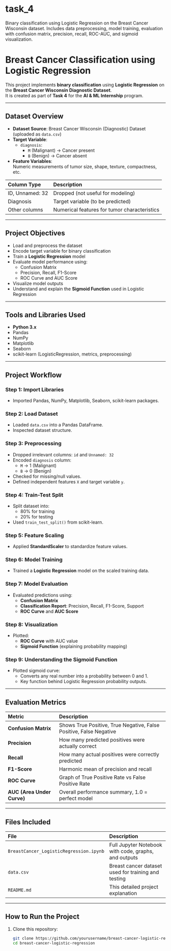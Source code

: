 # task_4
Binary classification using Logistic Regression on the Breast Cancer Wisconsin dataset. Includes data preprocessing, model training, evaluation with confusion matrix, precision, recall, ROC-AUC, and sigmoid visualization.
#  Breast Cancer Classification using Logistic Regression

This project implements **binary classification** using **Logistic Regression** on the **Breast Cancer Wisconsin Diagnostic Dataset**.  
It is created as part of **Task 4** for the **AI & ML Internship** program.

---

## Dataset Overview

- **Dataset Source**: Breast Cancer Wisconsin (Diagnostic) Dataset (uploaded as `data.csv`)
- **Target Variable**:
  - `diagnosis`:
    - `M` (Malignant) → Cancer present
    - `B` (Benign) → Cancer absent
- **Feature Variables**:  
  Numeric measurements of tumor size, shape, texture, compactness, etc.

| Column Type | Description |
|:------------|:------------|
| ID, Unnamed: 32 | Dropped (not useful for modeling) |
| Diagnosis | Target variable (to be predicted) |
| Other columns | Numerical features for tumor characteristics |

---

## Project Objectives

- Load and preprocess the dataset
- Encode target variable for binary classification
- Train a **Logistic Regression** model
- Evaluate model performance using:
  - Confusion Matrix
  - Precision, Recall, F1-Score
  - ROC Curve and AUC Score
- Visualize model outputs
- Understand and explain the **Sigmoid Function** used in Logistic Regression

---

## Tools and Libraries Used

- **Python 3.x**
- Pandas
- NumPy
- Matplotlib
- Seaborn
- scikit-learn (LogisticRegression, metrics, preprocessing)

---

## Project Workflow

### Step 1: Import Libraries
- Imported Pandas, NumPy, Matplotlib, Seaborn, scikit-learn packages.

### Step 2: Load Dataset
- Loaded `data.csv` into a Pandas DataFrame.
- Inspected dataset structure.

### Step 3: Preprocessing
- Dropped irrelevant columns: `id` and `Unnamed: 32`
- Encoded `diagnosis` column: 
  - `M` → 1 (Malignant)
  - `B` → 0 (Benign)
- Checked for missing/null values.
- Defined independent features `X` and target variable `y`.

### Step 4: Train-Test Split
- Split dataset into:
  - 80% for training
  - 20% for testing
- Used `train_test_split()` from scikit-learn.

### Step 5: Feature Scaling
- Applied **StandardScaler** to standardize feature values.

### Step 6: Model Training
- Trained a **Logistic Regression** model on the scaled training data.

### Step 7: Model Evaluation
- Evaluated predictions using:
  - **Confusion Matrix**
  - **Classification Report**: Precision, Recall, F1-Score, Support
  - **ROC Curve** and **AUC Score**

### Step 8: Visualization
- Plotted:
  - **ROC Curve** with AUC value
  - **Sigmoid Function** (explaining probability mapping)

### Step 9: Understanding the Sigmoid Function
- Plotted sigmoid curve:
  - Converts any real number into a probability between 0 and 1.
  - Key function behind Logistic Regression probability outputs.

---

## Evaluation Metrics

| Metric | Description |
|:-------|:------------|
| **Confusion Matrix** | Shows True Positive, True Negative, False Positive, False Negative |
| **Precision** | How many predicted positives were actually correct |
| **Recall** | How many actual positives were correctly predicted |
| **F1-Score** | Harmonic mean of precision and recall |
| **ROC Curve** | Graph of True Positive Rate vs False Positive Rate |
| **AUC (Area Under Curve)** | Overall performance summary, 1.0 = perfect model |

---

## Files Included

| File | Description |
|:-----|:------------|
| `BreastCancer_LogisticRegression.ipynb` | Full Jupyter Notebook with code, graphs, and outputs |
| `data.csv` | Breast cancer dataset used for training and testing |
| `README.md` | This detailed project explanation |

---

## How to Run the Project

1. Clone this repository:
   ```bash
   git clone https://github.com/yourusername/breast-cancer-logistic-regression.git
   cd breast-cancer-logistic-regression
